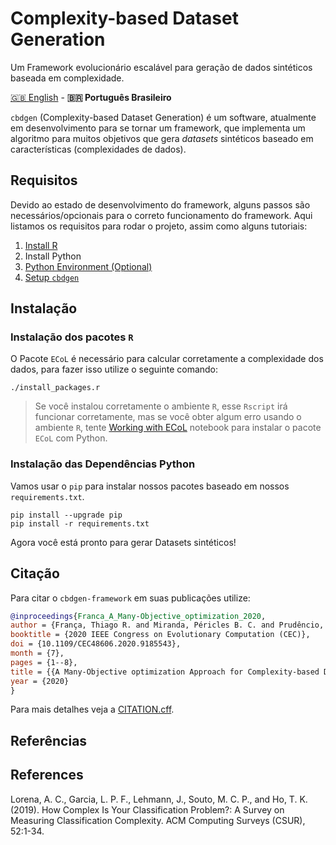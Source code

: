 # Complexity-based Dataset Generation

Um Framework evolucionário escalável para geração de dados sintéticos baseada em complexidade.

[🇬🇧 English](./README.md) - **🇧🇷 Português Brasileiro**

`cbdgen` (Complexity-based Dataset Generation) é um software, atualmente em desenvolvimento para se tornar um framework, que implementa um algoritmo para muitos objetivos que gera _datasets_ sintéticos baseado em características (complexidades de dados).

## Requisitos

Devido ao estado de desenvolvimento do framework, alguns passos são necessários/opcionais para o correto funcionamento do framework. Aqui listamos os requisitos para rodar o projeto, assim como alguns tutoriais:

1. [Install R](./docs/setup-r_pt-br.md)
2. Install Python
3. [Python Environment (Optional)](./docs/setup-python-venv_pt-br.md)
4. [Setup `cbdgen`](#instalação)

## Instalação

### Instalação dos pacotes `R`

O Pacote `ECoL` é necessário para calcular corretamente a complexidade dos dados, para fazer isso utilize o seguinte comando:

```console
./install_packages.r
```

> Se você instalou corretamente o ambiente `R`, esse `Rscript` irá funcionar corretamente, mas se você obter algum erro usando o ambiente `R`, tente [Working with ECoL](./examples/ECoL-in-python.ipynb) notebook para instalar o pacote `ECoL` com Python.

### Instalação das Dependências Python

Vamos usar o `pip` para instalar nossos pacotes baseado em nossos `requirements.txt`.

```console
pip install --upgrade pip
pip install -r requirements.txt
```

Agora você está pronto para gerar Datasets sintéticos!

## Citação

Para citar o `cbdgen-framework` em suas publicações utilize:

```BibTeX
@inproceedings{Franca_A_Many-Objective_optimization_2020,
author = {França, Thiago R. and Miranda, Péricles B. C. and Prudêncio, Ricardo B. C. and Lorena, Ana C. and Nascimento, André C. A.},
booktitle = {2020 IEEE Congress on Evolutionary Computation (CEC)},
doi = {10.1109/CEC48606.2020.9185543},
month = {7},
pages = {1--8},
title = {{A Many-Objective optimization Approach for Complexity-based Data set Generation}},
year = {2020}
}
```

Para mais detalhes veja a [CITATION.cff](CITATION.cff).

## Referências

## References

Lorena, A. C., Garcia, L. P. F., Lehmann, J., Souto, M. C. P., and Ho, T. K. (2019). How Complex Is Your Classification Problem?: A Survey on Measuring Classification Complexity. ACM Computing Surveys (CSUR), 52:1-34.
